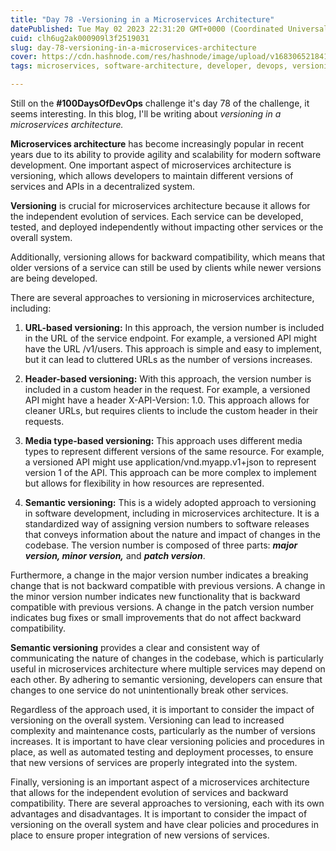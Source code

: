 ```yaml
---
title: "Day 78 -Versioning in a Microservices Architecture"
datePublished: Tue May 02 2023 22:31:20 GMT+0000 (Coordinated Universal Time)
cuid: clh6ug2ak000909l3f2519031
slug: day-78-versioning-in-a-microservices-architecture
cover: https://cdn.hashnode.com/res/hashnode/image/upload/v1683065218412/afffb5c7-67e8-477d-b241-bb058918dd4d.png
tags: microservices, software-architecture, developer, devops, versioning

---
```


Still on the **#100DaysOfDevOps** challenge it's day 78 of the challenge, it seems interesting. In this blog, I'll be writing about *versioning in a microservices architecture.*

**Microservices architecture** has become increasingly popular in recent years due to its ability to provide agility and scalability for modern software development. One important aspect of microservices architecture is versioning, which allows developers to maintain different versions of services and APIs in a decentralized system.

**Versioning** is crucial for microservices architecture because it allows for the independent evolution of services. Each service can be developed, tested, and deployed independently without impacting other services or the overall system.

Additionally, versioning allows for backward compatibility, which means that older versions of a service can still be used by clients while newer versions are being developed.

There are several approaches to versioning in microservices architecture, including:

1. **URL-based versioning:** In this approach, the version number is included in the URL of the service endpoint. For example, a versioned API might have the URL /v1/users. This approach is simple and easy to implement, but it can lead to cluttered URLs as the number of versions increases.
    
2. **Header-based versioning:** With this approach, the version number is included in a custom header in the request. For example, a versioned API might have a header X-API-Version: 1.0. This approach allows for cleaner URLs, but requires clients to include the custom header in their requests.
    
3. **Media type-based versioning:** This approach uses different media types to represent different versions of the same resource. For example, a versioned API might use application/vnd.myapp.v1+json to represent version 1 of the API. This approach can be more complex to implement but allows for flexibility in how resources are represented.
    
4. **Semantic versioning:** This is a widely adopted approach to versioning in software development, including in microservices architecture. It is a standardized way of assigning version numbers to software releases that conveys information about the nature and impact of changes in the codebase. The version number is composed of three parts: ***major version, minor version,*** and ***patch version***.
    

Furthermore, a change in the major version number indicates a breaking change that is not backward compatible with previous versions. A change in the minor version number indicates new functionality that is backward compatible with previous versions. A change in the patch version number indicates bug fixes or small improvements that do not affect backward compatibility.

**Semantic versioning** provides a clear and consistent way of communicating the nature of changes in the codebase, which is particularly useful in microservices architecture where multiple services may depend on each other. By adhering to semantic versioning, developers can ensure that changes to one service do not unintentionally break other services.

Regardless of the approach used, it is important to consider the impact of versioning on the overall system. Versioning can lead to increased complexity and maintenance costs, particularly as the number of versions increases. It is important to have clear versioning policies and procedures in place, as well as automated testing and deployment processes, to ensure that new versions of services are properly integrated into the system.

Finally, versioning is an important aspect of a microservices architecture that allows for the independent evolution of services and backward compatibility. There are several approaches to versioning, each with its own advantages and disadvantages. It is important to consider the impact of versioning on the overall system and have clear policies and procedures in place to ensure proper integration of new versions of services.
